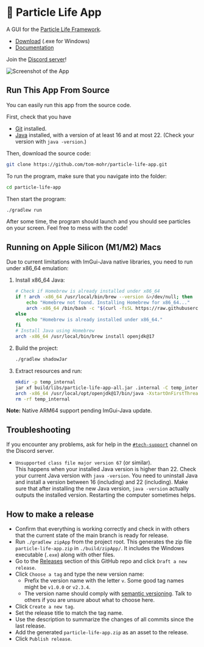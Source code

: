 # 🦠 Particle Life App

A GUI for the [Particle Life Framework](https://github.com/tom-mohr/particle-life).

- [Download](https://particle-life.com) (.exe for Windows)
- [Documentation](https://particle-life.com/docs)

Join the [Discord server](https://discord.gg/Fd64AhKzMD)!

![Screenshot of the App](./readme_assets/app_demo.png)

## Run This App From Source

You can easily run this app from the source code.

First, check that you have

- [Git](https://git-scm.com/downloads) installed.
- [Java](https://jdk.java.net/19/) installed, with a version of at least 16 and at most 22. (Check your version with `java -version`.)

Then, download the source code:
```bash
git clone https://github.com/tom-mohr/particle-life-app.git
```

To run the program, make sure that you navigate into the folder:
```bash
cd particle-life-app
```

Then start the program:
```bash
./gradlew run
```

After some time, the program should launch and you should see particles on your screen.
Feel free to mess with the code!

## Running on Apple Silicon (M1/M2) Macs

Due to current limitations with ImGui-Java native libraries, you need to run under x86_64 emulation:

1. Install x86_64 Java:
   ```bash
   # Check if Homebrew is already installed under x86_64
   if ! arch -x86_64 /usr/local/bin/brew --version &>/dev/null; then
       echo "Homebrew not found. Installing Homebrew for x86_64..."
       arch -x86_64 /bin/bash -c "$(curl -fsSL https://raw.githubusercontent.com/Homebrew/install/HEAD/install.sh)"
   else
       echo "Homebrew is already installed under x86_64."
   fi
   # Install Java using Homebrew
   arch -x86_64 /usr/local/bin/brew install openjdk@17
   ```
2. Build the project:
   ```bash
   ./gradlew shadowJar
   ```
3. Extract resources and run:
   ```bash
   mkdir -p temp_internal
   jar xf build/libs/particle-life-app-all.jar .internal -C temp_internal
   arch -x86_64 /usr/local/opt/openjdk@17/bin/java -XstartOnFirstThread -Djava.io.tmpdir=temp_internal -jar build/libs/particle-life-app-all.jar
   rm -rf temp_internal
   ```

**Note:** Native ARM64 support pending ImGui-Java update.

## Troubleshooting

If you encounter any problems, ask for help in the [`#tech-support`](https://discord.gg/EVG8XnCn3U) channel on the Discord server.

* `Unsupported class file major version 67` (or similar).<br>
  This happens when your installed Java version is higher than 22.
  Check your current Java version with `java -version`.  You need to uninstall Java and install a version between 16 (including) and 22 (including).
  Make sure that after installing the new Java version, `java -version` actually outputs the installed version.
  Restarting the computer sometimes helps.

## How to make a release

- Confirm that everything is working correctly and check in with others that the current state of the main branch is ready for release.
- Run `./gradlew zipApp` from the project root.
  This generates the zip file `particle-life-app.zip` in `./build/zipApp/`. It includes the Windows executable (`.exe`) along with other files.
- Go to the [Releases](https://github.com/tom-mohr/particle-life-app/releases) section of this GitHub repo and click `Draft a new release`.
- Click `Choose a tag` and type the new version name:
  - Prefix the version name with the letter `v`. Some good tag names might be `v1.0.0` or `v2.3.4`.
  - The version name should comply with [semantic versioning](https://semver.org/). Talk to others if you are unsure about what to choose here.
- Click `Create a new tag`.
- Set the release title to match the tag name.
- Use the description to summarize the changes of all commits since the last release.
- Add the generated `particle-life-app.zip` as an asset to the release.
- Click `Publish release`.

